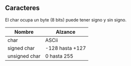 

## Caracteres
El char ocupa un byte (8 bits) puede tener signo y sin signo.

| Nombre | Alzance |
|--|--|
| char         | ASCii          |
| signed char  | -128 hasta +127|
| unsigned char| 0 hasta 255    |

